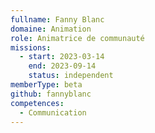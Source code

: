 ```yaml
---
fullname: Fanny Blanc
domaine: Animation
role: Animatrice de communauté
missions:
  - start: 2023-03-14
    end: 2023-09-14
    status: independent
memberType: beta
github: fannyblanc
competences:
  - Communication
---
```

